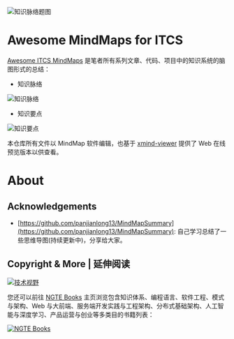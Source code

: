 ![知识脉络题图](https://pic.imgdb.cn/item/611770e15132923bf8e7315c.jpg)

# Awesome MindMaps for ITCS

[Awesome ITCS MindMaps](https://github.com/wx-chevalier/Awesome-MindMaps) 是笔者所有系列文章、代码、项目中的知识系统的脑图形式的总结：

- 知识脉络

![知识脉络](https://assets.ng-tech.icu/item/20230416202635.png)

- 知识要点

![知识要点](https://i.postimg.cc/FKNBH7GC/image.png)

本仓库所有文件以 MindMap 软件编辑，也基于 [xmind-viewer](https://github.com/xmindltd/xmind-viewer) 提供了 Web 在线预览版本以供查看。

# About

## Acknowledgements

- [https://github.com/panjianlong13/MindMapSummary](https://github.com/panjianlong13/MindMapSummary): 自己学习总结了一些思维导图(持续更新中)，分享给大家。

## Copyright & More | 延伸阅读

[![技术视野](https://s3.ax1x.com/2021/02/21/yTSKdH.png)](https://github.com/wx-chevalier/Awesome-MindMaps)

您还可以前往 [NGTE Books](https://ng-tech.icu/books-gallery/) 主页浏览包含知识体系、编程语言、软件工程、模式与架构、Web 与大前端、服务端开发实践与工程架构、分布式基础架构、人工智能与深度学习、产品运营与创业等多类目的书籍列表：

[![NGTE Books](https://s2.ax1x.com/2020/01/18/19uXtI.png)](https://ng-tech.icu/books-gallery/)
